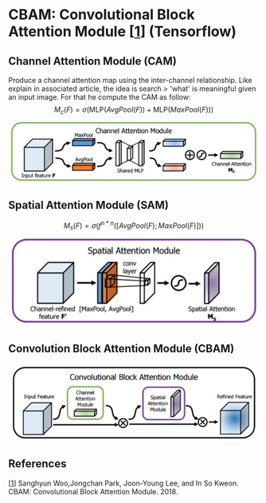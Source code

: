 # CBAM: Convolutional Block Attention Module [[1](https://arxiv.org/abs/1807.06521)] (Tensorflow) 




## Channel Attention Module (CAM)
Produce a channel attention map using the inter-channel relationship. Like explain in associated article, the idea is search > 'what' is meaningful given an input image.
For that he compute the CAM as follow:
$$M_c(F) = \sigma(\text{MLP}(AvgPool(F)) + \text{MLP}(MaxPool(F)))$$
![CAM](img/diagrams/cam_diagram.jpg)

## Spatial Attention Module (SAM)

$$M_s(F) = \sigma(f^{n*n}([AvgPool(F);MaxPool(F)]))$$
![SAM](img/diagrams/sam_diagram.jpg)

## Convolution Block Attention Module (CBAM)


![CBAM](img/diagrams/cbam_diagram.jpg)



## References
[[1](https://arxiv.org/abs/1807.06521)] Sanghyun Woo,Jongchan Park, Joon-Young Lee, and In So Kweon. CBAM: Convolutional Block Attention Module. 2018.
